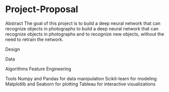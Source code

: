 # Project-Proposal

Abstract
The goal of this project is to build a deep neural network that can recognize objects in photographs to build a deep neural network that can recognize objects in photographs and to recognize new objects, without the need to retrain the network.

Design


Data


Algorithms
Feature Engineering



Tools
Numpy and Pandas for data manipulation
Scikit-learn for modeling
Matplotlib and Seaborn for plotting
Tableau for interactive visualizations
